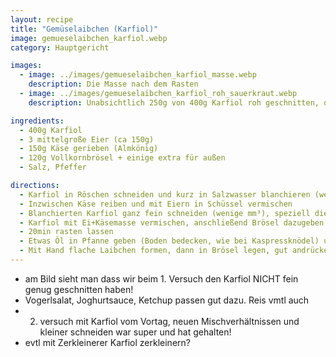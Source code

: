 ```yaml
---
layout: recipe
title: "Gemüselaibchen (Karfiol)"
image: gemueselaibchen_karfiol.webp
category: Hauptgericht

images:
  - image: ../images/gemueselaibchen_karfiol_masse.webp
    description: Die Masse nach dem Rasten
  - image: ../images/gemueselaibchen_karfiol_roh_sauerkraut.webp
    description: Unabsichtlich 250g von 400g Karfiol roh geschnitten, dann mit Zerkleinerer zerkleinert. Ergebnis hat mehlig geschmeckt, daher besser immer blanchieren vorm Zerkleinern. Sauerkraut und Kartoffeln passen aber super

ingredients:
  - 400g Karfiol
  - 3 mittelgroße Eier (ca 150g)
  - 150g Käse gerieben (Almkönig)
  - 120g Vollkornbrösel + einige extra für außen
  - Salz, Pfeffer

directions:
  - Karfiol in Röschen schneiden und kurz in Salzwasser blanchieren (wenns kocht ca 3min)
  - Inzwischen Käse reiben und mit Eiern in Schüssel vermischen
  - Blanchierten Karfiol ganz fein schneiden (wenige mm³), speziell die Stücke vom Strunk müssen sehr fein sein, vorne zerfällt er sowieso
  - Karfiol mit Ei+Käsemasse vermischen, anschließend Brösel dazugeben und vermischen
  - 20min rasten lassen
  - Etwas Öl in Pfanne geben (Boden bedecken, wie bei Kaspressknödel) und erhitzen
  - Mit Hand flache Laibchen formen, dann in Brösel legen, gut andrücken (sonst fallen sie wieder ab) und in Pfanne geben und bei Stufe 7 beidseitig einige Minuten anbraten bis sie resch sind (Achtung - sollten flach sein damit sie beim Umdrehen nicht zerfallen)
---
```


- am Bild sieht man dass wir beim 1. Versuch den Karfiol NICHT fein genug geschnitten haben!
- Vogerlsalat, Joghurtsauce, Ketchup passen gut dazu. Reis vmtl auch 
- 2. versuch mit Karfiol vom Vortag, neuen Mischverhältnissen und kleiner schneiden war super und hat gehalten!
- evtl mit Zerkleinerer Karfiol zerkleinern?